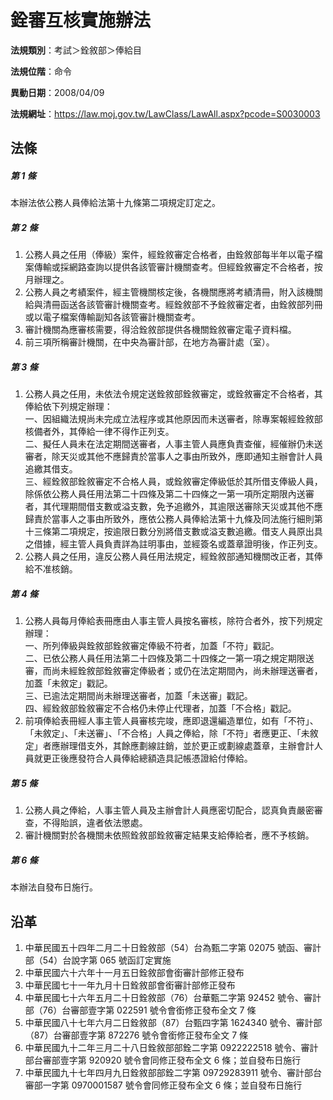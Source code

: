 # 銓審互核實施辦法




**法規類別**：考試＞銓敘部＞俸給目       

**法規位階**：命令

**異動日期**：2008/04/09  

**法規網址**：https://law.moj.gov.tw/LawClass/LawAll.aspx?pcode=S0030003



## 法條
##### 第 1 條
本辦法依公務人員俸給法第十九條第二項規定訂定之。

##### 第 2 條
1. 公務人員之任用（俸級）案件，經銓敘審定合格者，由銓敘部每半年以電子檔案傳輸或採網路查詢以提供各該管審計機關查考。但經銓敘審定不合格者，按月辦理之。
1. 公務人員之考績案件，經主管機關核定後，各機關應將考績清冊，附入該機關給與清冊函送各該管審計機關查考。經銓敘部不予銓敘審定者，由銓敘部列冊或以電子檔案傳輸副知各該管審計機關查考。
1. 審計機關為應審核需要，得洽銓敘部提供各機關銓敘審定電子資料檔。
1. 前三項所稱審計機關，在中央為審計部，在地方為審計處（室）。

##### 第 3 條
1. 公務人員之任用，未依法令規定送銓敘部銓敘審定，或銓敘審定不合格者，其俸給依下列規定辦理：  
一、因組織法規尚未完成立法程序或其他原因而未送審者，除專案報經銓敘部核備者外，其俸給一律不得作正列支。  
二、擬任人員未在法定期間送審者，人事主管人員應負責查催，經催辦仍未送審者，除天災或其他不應歸責於當事人之事由所致外，應即通知主辦會計人員追繳其借支。  
三、經銓敘部銓敘審定不合格人員，或銓敘審定俸級低於其所借支俸級人員，除係依公務人員任用法第二十四條及第二十四條之一第一項所定期限內送審者，其代理期間借支數或溢支數，免予追繳外，其逾限送審除天災或其他不應歸責於當事人之事由所致外，應依公務人員俸給法第十九條及同法施行細則第十三條第二項規定，按逾限日數分別將借支數或溢支數追繳。借支人員原出具之借據，經主管人員負責詳為註明事由，並經簽名或蓋章證明後，作正列支。
1. 公務人員之任用，違反公務人員任用法規定，經銓敘部通知機關改正者，其俸給不准核銷。

##### 第 4 條
1. 公務人員每月俸給表冊應由人事主管人員按名審核，除符合者外，按下列規定辦理：  
一、所列俸級與銓敘部銓敘審定俸級不符者，加蓋「不符」戳記。  
二、已依公務人員任用法第二十四條及第二十四條之一第一項之規定期限送審，而尚未經銓敘部銓敘審定俸級者；或仍在法定期間內，尚未辦理送審者，加蓋「未敘定」戳記。  
三、已逾法定期間尚未辦理送審者，加蓋「未送審」戳記。  
四、經銓敘部銓敘審定不合格仍未停止代理者，加蓋「不合格」戳記。
1. 前項俸給表冊經人事主管人員審核完竣，應即退還編造單位，如有「不符」、「未敘定」、「未送審」、「不合格」人員之俸給，除「不符」者應更正、「未敘定」者應辦理借支外，其餘應劃線註銷，並於更正或劃線處蓋章，主辦會計人員就更正後應發符合人員俸給總額造具記帳憑證給付俸給。

##### 第 5 條
1. 公務人員之俸給，人事主管人員及主辦會計人員應密切配合，認真負責嚴密審查，不得貽誤，違者依法懲處。
1. 審計機關對於各機關未依照銓敘部銓敘審定結果支給俸給者，應不予核銷。

##### 第 6 條
本辦法自發布日施行。

## 沿革
1. 中華民國五十四年二月二十日銓敘部（54）台為甄二字第 02075  號函、審計部（54）台說字第 065  號函訂定實施
1. 中華民國六十六年十一月五日銓敘部會銜審計部修正發布
1. 中華民國七十一年九月十日銓敘部會銜審計部修正發布
1. 中華民國七十六年五月二十日銓敘部（76）台華甄二字第 92452  號令、審計部（76）台審部壹字第 022591 號令會銜修正發布全文 7  條
1. 中華民國八十七年六月二日銓敘部（87）台甄四字第 1624340  號令、審計部（87）台審部壹字第 872276 號令會銜修正發布全文 7  條
1. 中華民國九十二年三月二十八日銓敘部部銓二字第 0922222518 號令、審計部台審部壹字第 920920 號令會同修正發布全文 6  條；並自發布日施行
1. 中華民國九十七年四月九日銓敘部部銓二字第 09729283911  號令、審計部台審部一字第 0970001587 號令會同修正發布全文 6  條；並自發布日施行

